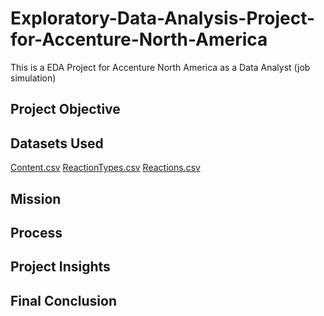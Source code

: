 # Exploratory-Data-Analysis-Project-for-Accenture-North-America
This is a EDA Project for Accenture North America as a Data Analyst (job simulation)
## Project Objective
## Datasets Used
<a href="https://github.com/shijubharathan1234/Exploratory-Data-Analysis-Project-for-Accenture-North-America/blob/main/Content.csv">Content.csv</a>
<a href="https://github.com/shijubharathan1234/Exploratory-Data-Analysis-Project-for-Accenture-North-America/blob/main/ReactionTypes.csv"> ReactionTypes.csv</a>
<a href="https://github.com/shijubharathan1234/Exploratory-Data-Analysis-Project-for-Accenture-North-America/blob/main/Reactions.csv"> Reactions.csv</a>
## Mission
## Process
## Project Insights
## Final Conclusion
